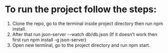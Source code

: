 # To run the project follow the steps:

1. Clone the repo, go to the terminal inside project directory then run npm install.
2. After that run     json-server --watch db/db.json (If it doesn't work then first run  npm install -g json-server)
3. Open new terminal, go to the project directory and run npm start.
